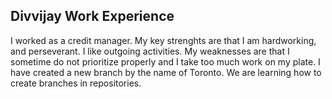 ## Divvijay Work Experience
I worked as a credit manager. My key strenghts are that I am hardworking, and perseverant. I like outgoing activities.
My weaknesses are that I sometime do not prioritize properly and I take too much work on my plate.
I have created a new branch by the name of Toronto. We are learning how to create branches in repositories.